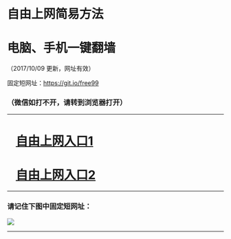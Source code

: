 ﻿# 自由上网简易方法

# 电脑、手机一键翻墙

（2017/10/09 更新，网址有效）

固定短网址：https://git.io/free99

### （微信如打不开，请转到浏览器打开）


***





# &nbsp;&nbsp; <a href="http://ft11994485.fwq-tz-1001.info/fwqtz01.html?t=10090018293 " target="_blank">自由上网入口1</a>
# &nbsp;&nbsp; <a href="http://ft3047224933.fwq-tz-1002.info/fwqtz02.html?t=100900123980 " target="_blank">自由上网入口2</a>
***

### 请记住下图中固定短网址：

<img src="https://s3-us-west-2.amazonaws.com/fwq-1001/yjfq-20170905okok.png" /> 


***

